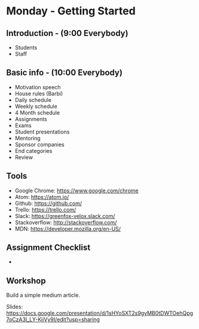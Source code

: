 # Monday - Getting Started

## Introduction - (9:00 Everybody)
- Students
- Staff

## Basic info - (10:00 Everybody)
- Motivation speech
- House rules (Barbi)
- Daily schedule
- Weekly schedule
- 4 Month schedule
- Assignments
- Exams
- Student presentations
- Mentoring
- Sponsor companies
- End categories 
- Review

## Tools 
- Google Chrome: https://www.google.com/chrome
- Atom: https://atom.io/
- Github: https://github.com/
- Trello: https://trello.com/
- Slack: https://greenfox-velox.slack.com/
- Stackoverflow: http://stackoverflow.com/
- MDN: https://developer.mozilla.org/en-US/

## Assignment Checklist
- 

## Workshop
Build a simple medium article.

Slides: https://docs.google.com/presentation/d/1sHYoSXT2s9gyMB0tDWTOehQpg7oCzA3l_LY-KjjVy9I/edit?usp=sharing

